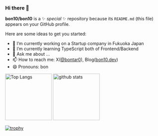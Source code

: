 ### Hi there 👋

**bon10/bon10** is a ✨ _special_ ✨ repository because its `README.md` (this file) appears on your GitHub profile.

Here are some ideas to get you started:

- 🔭 I’m currently working on a Startup company in Fukuoka Japan
- 🌱 I’m currently learning TypeScript both of Frontend/Backend
- 💬 Ask me about ...
- 📫 How to reach me: X([@bontar0](https://twitter.com/bontar0)), Blog([bon10.dev](https://www.bon10.dev))
- 😄 Pronouns: bon

<p align="left"> 
  <img alt="Top Langs" height="150px" src="https://github-readme-stats.vercel.app/api/top-langs/?username=bon10&layout=compact&show_icons=true&theme=onedark" />
  <img alt="github stats" height="150px" src="https://github-readme-stats.vercel.app/api?username=bon10&theme=onedark&show_icons=ture" />
</p>

[![trophy](https://github-profile-trophy.vercel.app/?username=bon10&theme=onedark)](https://github.com/ryo-ma/github-profile-trophy)
